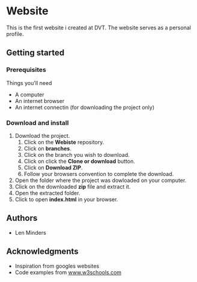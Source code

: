 # Website
This is the first website i created at DVT. The website serves as a personal profile.

## Getting started
### Prerequisites
Things you'll need
* A computer 
* An internet browser
* An internet connectin (for downloading the project only)

### Download and install
1. Download the project.
    1. Click on the **Webiste** repository.
    2. Click on **branches**.
    3. Click on the branch you wish to download. 
    4. Click on click the **Clone or download** button.
    5. Click on **Download ZIP**.
    6. Follow your browsers convention to complete the download.
2. Open the folder where the project was dowloaded on your computer. 
3. Click on the downloaded **zip** file and extract it.
4. Open the extracted folder. 
5. Click to open **index.html** in your browser. 

## Authors
* Len Minders

## Acknowledgments
* Inspiration from googles websites
* Code examples from www.w3schools.com
